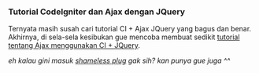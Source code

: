 ### Tutorial CodeIgniter dan Ajax dengan JQuery

Ternyata masih susah cari tutorial CI + Ajax JQuery yang bagus dan benar. Akhirnya, di sela-sela kesibukan gue mencoba membuat sedikit [tutorial tentang Ajax menggunakan CI + JQuery](http://littlebrain.org/2008/05/27/codeigniter-and-ajax-using-jquery-tutorial/).

_eh kalau gini masuk [shameless plug](http://www.urbandictionary.com/define.php?term=Shameless+Plug) gak sih? kan punya gue juga ^^_

<!-- {"time": "2008-05-27 17:05:50", "title": "Tutorial CodeIgniter dan Ajax dengan JQuery"} -->

